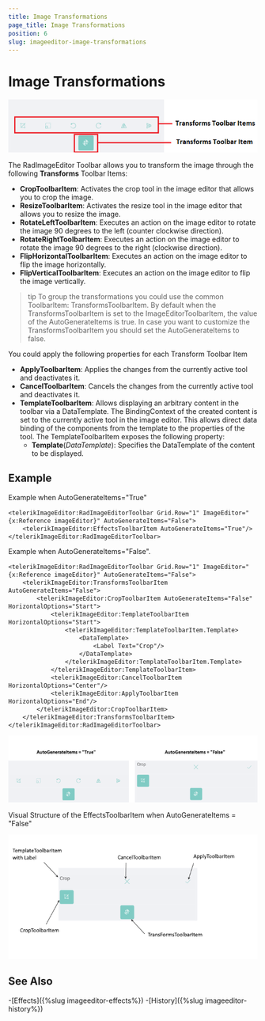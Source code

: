 ```yaml
---
title: Image Transformations
page_title: Image Transformations
position: 6
slug: imageeditor-image-transformations
---
```


# Image Transformations

![ImageEditor Transforms Toolbar](images/imageeditor-transforms-toolbar-items.png "ImageEditor Transforms Toolbar")

The RadImageEditor Toolbar allows you to transform the image through the following **Transforms** Toolbar Items:

* **CropToolbarItem**: Activates the crop tool in the image editor that allows you to crop the image.
* **ResizeToolbarItem**: Activates the resize tool in the image editor that allows you to resize the image.
* **RotateLeftToolbarItem**: Executes an action on the image editor to rotate the image 90 degrees to the left (counter clockwise direction).
* **RotateRightToolbarItem**: Executes an action on the image editor to rotate the image 90 degrees to the right (clockwise direction).
* **FlipHorizontalToolbarItem**: Executes an action on the image editor to flip the image horizontally.
* **FlipVerticalToolbarItem**: Executes an action on the image editor to flip the image vertically.

>tip To group the transformations you could use the common ToolbarItem: TransformsToolbarItem. By default when the TransformsToolbarItem is set to the ImageEditorToolbarItem, the value of the AutoGenerateItems is true. In case you want to customize the TransformsToolbarItem you should set the AutoGenerateItems to false. 

You could apply the following properties for each Transform Toolbar Item

* **ApplyToolbarItem**: Applies the changes from the currently active tool and deactivates it.
* **CancelToolbarItem**: Cancels the changes from the currently active tool and deactivates it.
* **TemplateToolbarItem**: Allows displaying an arbitrary content in the toolbar via a DataTemplate. The BindingContext of the created content is set to the currently active tool in the image editor. This allows direct data binding of the components from the template to the properties of the tool. The TemplateToolbarItem exposes the following property:
	* **Template**(*DataTemplate*): Specifies the DataTemplate of the content to be displayed.

## Example

Example when AutoGenerateItems="True"

```XAML
<telerikImageEditor:RadImageEditorToolbar Grid.Row="1" ImageEditor="{x:Reference imageEditor}" AutoGenerateItems="False">
    <telerikImageEditor:EffectsToolbarItem AutoGenerateItems="True"/>
</telerikImageEditor:RadImageEditorToolbar>
```

Example when AutoGenerateItems="False". 

```XAML
<telerikImageEditor:RadImageEditorToolbar Grid.Row="1" ImageEditor="{x:Reference imageEditor}" AutoGenerateItems="False">
    <telerikImageEditor:TransformsToolbarItem AutoGenerateItems="False">
        <telerikImageEditor:CropToolbarItem AutoGenerateItems="False" HorizontalOptions="Start">
            <telerikImageEditor:TemplateToolbarItem HorizontalOptions="Start">
                <telerikImageEditor:TemplateToolbarItem.Template>
                    <DataTemplate>
                        <Label Text="Crop"/>
                    </DataTemplate>
                </telerikImageEditor:TemplateToolbarItem.Template>
            </telerikImageEditor:TemplateToolbarItem>
            <telerikImageEditor:CancelToolbarItem HorizontalOptions="Center"/>
            <telerikImageEditor:ApplyToolbarItem HorizontalOptions="End"/>
        </telerikImageEditor:CropToolbarItem>
    </telerikImageEditor:TransformsToolbarItem>
</telerikImageEditor:RadImageEditorToolbar>
```

![ImageEditor Transforms Toolbar](images/imageeditor-transforms-autogenerateitems.png "ImageEditor Transforms Toolbar")

Visual Structure of the EffectsToolbarItem when AutoGenerateItems = "False" 

![ImageEditor Transforms Toolbar AutoGenerate False](images/imageeditor-transforms-autogenerateitems-false.png "ImageEditor Transforms Toolbar")

## See Also

-[Effects]({%slug imageeditor-effects%})
-[History]({%slug imageeditor-history%})

